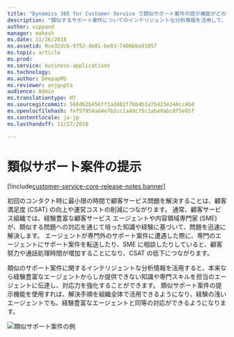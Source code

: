 ```yaml
---
title: "Dynamics 365 for Customer Service で類似サポート案件の提示機能がどのように役立つか"
description: "類似するサポート案件についてのインテリジェントな分析情報を活用して、顧客サービス組織のエージェントに知識や専門スキルを伝達する方法について説明します。"
author: vippand
manager: mahesh
ms.date: 11/26/2018
ms.assetid: 0ce32dcb-9752-4e81-be03-7406bba91057
ms.topic: article
ms.prod: 
ms.service: business-applications
ms.technology: 
ms.author: DeepapMS
ms.reviewer: anjgupta
audience: Admin
ms.translationtype: HT
ms.sourcegitcommit: 566d62b456ff1ad482f7bb4b1a7b423e246cc4b4
ms.openlocfilehash: fef57954ad4e7b2cc1a4dc75c1abe9abc8f5e95f
ms.contentlocale: ja-jp
ms.lasthandoff: 11/27/2018

---
```


#  <a name="suggest-similar-cases"></a>類似サポート案件の提示

[!include[customer-service-core-release-notes banner](../../includes/customer-service-core-release-notes.md)]

初回のコンタクト時に最小限の時間で顧客サービス問題を解決することは、顧客満足度 (CSAT) の向上や運営コストの削減につながります。  通常、顧客サービス組織では、経験豊富な顧客サービス エージェントや内容領域専門家 (SME) が、類似する問題への対応を通じて培った知識や経験に基づいて、問題を迅速に解決します。 エージェントが専門外のサポート案件に遭遇した際に、専門のエージェントにサポート案件を転送したり、SME に相談したりしていると、顧客努力や通話処理時間が増加することになり、CSAT の低下につながります。  

類似のサポート案件に関するインテリジェントな分析情報を活用すると、本来なら経験豊富なエージェントからしか提供できない知識や専門スキルを担当のエージェントに伝達し、対応力を強化することができます。  類似サポート案件の提示機能を使用すれば、解決手順を組織全体で活用できるようになり、経験の浅いエージェントでも、経験豊富なエージェントと同等の対応ができるようになります。  

![類似サポート案件の例](media/similar-cases.png "類似サポート案件の例")

